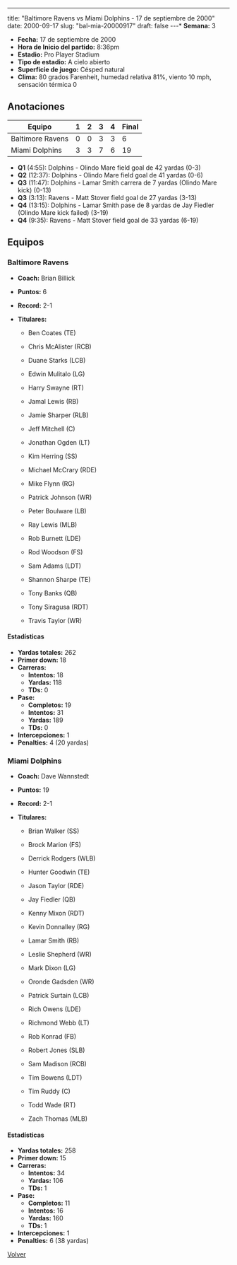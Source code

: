 ---
title: "Baltimore Ravens vs Miami Dolphins - 17 de septiembre de 2000"
date: 2000-09-17
slug: "bal-mia-20000917"
draft: false
---* **Semana:** 3
* **Fecha:** 17 de septiembre de 2000
* **Hora de Inicio del partido:** 8:36pm
* **Estadio:** Pro Player Stadium
* **Tipo de estadio:** A cielo abierto
* **Superficie de juego:** Césped natural
* **Clima:** 80 grados Farenheit, humedad relativa 81%, viento 10 mph, sensación térmica 0




## Anotaciones
| Equipo | 1 | 2 | 3 | 4 | Final |
|--------|---|---|---|---|-------|
| Baltimore Ravens  | 0 | 0 | 3 | 3  | 6 |
| Miami Dolphins  | 3 | 3 | 7 | 6  | 19 |
* **Q1** (4:55): Dolphins - Olindo Mare field goal de 42 yardas (0-3)
* **Q2** (12:37): Dolphins - Olindo Mare field goal de 41 yardas (0-6)
* **Q3** (11:47): Dolphins - Lamar Smith carrera de 7 yardas (Olindo Mare kick) (0-13)
* **Q3** (3:13): Ravens - Matt Stover field goal de 27 yardas (3-13)
* **Q4** (13:15): Dolphins - Lamar Smith pase de 8 yardas de Jay Fiedler (Olindo Mare kick failed) (3-19)
* **Q4** (9:35): Ravens - Matt Stover field goal de 33 yardas (6-19)


## Equipos


### Baltimore Ravens
* **Coach:** Brian Billick
* **Puntos:** 6
* **Record:** 2-1
* **Titulares:** 

  * Ben Coates (TE) 

  * Chris McAlister (RCB) 

  * Duane Starks (LCB) 

  * Edwin Mulitalo (LG) 

  * Harry Swayne (RT) 

  * Jamal Lewis (RB) 

  * Jamie Sharper (RLB) 

  * Jeff Mitchell (C) 

  * Jonathan Ogden (LT) 

  * Kim Herring (SS) 

  * Michael McCrary (RDE) 

  * Mike Flynn (RG) 

  * Patrick Johnson (WR) 

  * Peter Boulware (LB) 

  * Ray Lewis (MLB) 

  * Rob Burnett (LDE) 

  * Rod Woodson (FS) 

  * Sam Adams (LDT) 

  * Shannon Sharpe (TE) 

  * Tony Banks (QB) 

  * Tony Siragusa (RDT) 

  * Travis Taylor (WR) 

#### Estadísticas
* **Yardas totales:** 262
* **Primer down:** 18
* **Carreras:**
  * **Intentos:** 18
  * **Yardas:** 118
  * **TDs:** 0
* **Pase:**
  * **Completos:** 19
  * **Intentos:** 31
  * **Yardas:** 189
  * **TDs:** 0
* **Intercepciones:** 1
* **Penalties:** 4 (20 yardas)

### Miami Dolphins
* **Coach:** Dave Wannstedt
* **Puntos:** 19
* **Record:** 2-1
* **Titulares:** 

  * Brian Walker (SS) 

  * Brock Marion (FS) 

  * Derrick Rodgers (WLB) 

  * Hunter Goodwin (TE) 

  * Jason Taylor (RDE) 

  * Jay Fiedler (QB) 

  * Kenny Mixon (RDT) 

  * Kevin Donnalley (RG) 

  * Lamar Smith (RB) 

  * Leslie Shepherd (WR) 

  * Mark Dixon (LG) 

  * Oronde Gadsden (WR) 

  * Patrick Surtain (LCB) 

  * Rich Owens (LDE) 

  * Richmond Webb (LT) 

  * Rob Konrad (FB) 

  * Robert Jones (SLB) 

  * Sam Madison (RCB) 

  * Tim Bowens (LDT) 

  * Tim Ruddy (C) 

  * Todd Wade (RT) 

  * Zach Thomas (MLB) 

#### Estadísticas
* **Yardas totales:** 258
* **Primer down:** 15
* **Carreras:**
  * **Intentos:** 34
  * **Yardas:** 106
  * **TDs:** 1
* **Pase:**
  * **Completos:** 11
  * **Intentos:** 16
  * **Yardas:** 160
  * **TDs:** 1
* **Intercepciones:** 1
* **Penalties:** 6 (38 yardas)


[Volver](/historia/2000)
